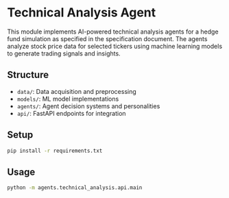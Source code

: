 # Technical Analysis Agent

This module implements AI-powered technical analysis agents for a hedge fund simulation as specified in the specification document. The agents analyze stock price data for selected tickers using machine learning models to generate trading signals and insights.

## Structure

- `data/`: Data acquisition and preprocessing
- `models/`: ML model implementations
- `agents/`: Agent decision systems and personalities
- `api/`: FastAPI endpoints for integration

## Setup

```bash
pip install -r requirements.txt
```

## Usage

```bash
python -m agents.technical_analysis.api.main
```